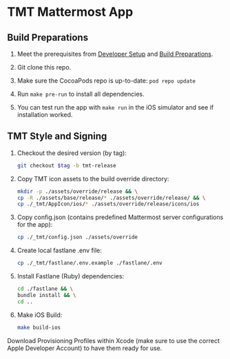 # TMT Mattermost App

## Build Preparations

1. Meet the prerequisites from [Developer Setup](https://developers.mattermost.com/contribute/mobile/developer-setup/) and [Build Preparations](https://developers.mattermost.com/contribute/mobile/build-your-own/preparation/).

2. Git clone this repo.

3. Make sure the CocoaPods repo is up-to-date: `pod repo update`

4. Run `make pre-run` to install all dependencies.

5. You can test run the app with `make run` in the iOS simulator and see if installation worked.

## TMT Style and Signing

1. Checkout the desired version (by tag):

   ```sh
   git checkout $tag -b tmt-release
   ```

2. Copy TMT icon assets to the build override directory:

   ```sh
   mkdir -p ./assets/override/release && \
   cp -R ./assets/base/release/* ./assets/override/release/ && \
   cp ./_tmt/AppIcon/ios/* ./assets/override/release/icons/ios
   ```

3. Copy config.json (contains predefined Mattermost server configurations for the app):

   ```sh
   cp ./_tmt/config.json ./assets/override
   ```

4. Create local fastlane .env file:

   ```sh
   cp ./_tmt/fastlane/.env.example ./fastlane/.env
   ```

5. Install Fastlane (Ruby) dependencies:

   ```sh
   cd ./fastlane && \
   bundle install && \
   cd ..
   ```

6. Make iOS Build:

   ```sh
   make build-ios
   ```

Download Provisioning Profiles within Xcode (make sure to use the correct Apple Developer Account) to have them ready for use.
